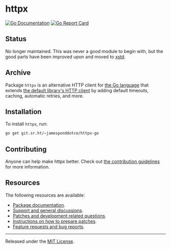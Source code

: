 # httpx

[![Go Documentation](https://godocs.io/git.sr.ht/~jamesponddotco/httpx-go?status.svg)](https://godocs.io/git.sr.ht/~jamesponddotco/httpx-go)
[![Go Report Card](https://goreportcard.com/badge/git.sr.ht/~jamesponddotco/httpx-go)](https://goreportcard.com/report/git.sr.ht/~jamesponddotco/httpx-go)

## Status

No longer maintained. This was never a good module to begin with, but
the good parts have been improved upon and moved to
[xstd](https://sr.ht/~jamesponddotco/xstd-go/).

## Archive

Package `httpx` is an alternative HTTP client for [the Go
language](https://go.dev/) that extends [the default library's HTTP
client](https://godocs.io/net/http) by adding default timeouts, caching,
automatic retries, and more.

## Installation

To install `httpx`, run:

```sh
go get git.sr.ht/~jamesponddotco/httpx-go
```

## Contributing

Anyone can help make httpx better. Check out [the contribution
guidelines](https://git.sr.ht/~jamesponddotco/httpx-go/tree/master/item/CONTRIBUTING.md)
for more information.

## Resources

The following resources are available:

- [Package documentation](https://godocs.io/git.sr.ht/~jamesponddotco/httpx-go).
- [Support and general discussions](https://lists.sr.ht/~jamesponddotco/httpx-discuss).
- [Patches and development related questions](https://lists.sr.ht/~jamesponddotco/httpx-devel).
- [Instructions on how to prepare patches](https://git-send-email.io/).
- [Feature requests and bug reports](https://todo.sr.ht/~jamesponddotco/httpx).

---

Released under the [MIT License](LICENSE.md).

